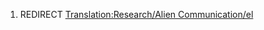 1.  REDIRECT [Translation:Research/Alien
    Communication/el](Translation:Research/Alien_Communication/el "wikilink")